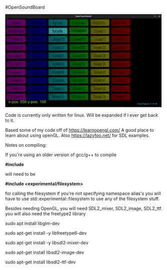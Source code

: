 #OpenSoundBoard

<img src="https://github.com/BaNavyBlue/opensoundboard/blob/main/ui.png" alt="Sound Board Main Panel" width="500"/>

Code is currently only written for linux.  Will be expanded if I ever get back to it.

Based some of my code off of https://learnopengl.com/ A good place to learn about using openGL.
Also https://lazyfoo.net/ for SDL examples.

Notes on compiling:

If you're using an older version of gcc/g++ to compile

**#include <filesystem>**

will need to be

**#include <experimental/filesystem>**

for calling the filesystem if you're not specifying namespace alias's
you will have to use std::experimental::filesystem to use any of the filesystem stuff.

Besides needing OpenGL, you will need SDL2_mixer, SDL2_image, SDL2_ttf.
you will also need the freetype2 library


sudo apt install libglm-dev

sudo apt-get install -y libfreetype6-dev

sudo apt-get install -y libsdl2-mixer-dev

sudo apt-get install libsdl2-image-dev

sudo apt-get install libsdl2-ttf-dev

